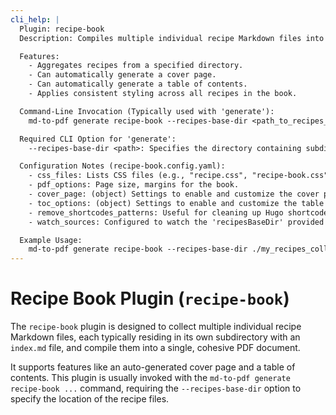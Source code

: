 ```yaml
---
cli_help: |
  Plugin: recipe-book
  Description: Compiles multiple individual recipe Markdown files into a single PDF recipe book.

  Features:
    - Aggregates recipes from a specified directory.
    - Can automatically generate a cover page.
    - Can automatically generate a table of contents.
    - Applies consistent styling across all recipes in the book.

  Command-Line Invocation (Typically used with 'generate'):
    md-to-pdf generate recipe-book --recipes-base-dir <path_to_recipes_folder> [options]

  Required CLI Option for 'generate':
    --recipes-base-dir <path>: Specifies the directory containing subdirectories, where each subdirectory has an 'index.md' for a recipe.

  Configuration Notes (recipe-book.config.yaml):
    - css_files: Lists CSS files (e.g., "recipe.css", "recipe-book.css").
    - pdf_options: Page size, margins for the book.
    - cover_page: (object) Settings to enable and customize the cover page (title, subtitle, author).
    - toc_options: (object) Settings to enable and customize the table of contents.
    - remove_shortcodes_patterns: Useful for cleaning up Hugo shortcodes if recipes are sourced from Hugo.
    - watch_sources: Configured to watch the 'recipesBaseDir' provided via CLI.

  Example Usage:
    md-to-pdf generate recipe-book --recipes-base-dir ./my_recipes_collection --filename "MyCookbook.pdf"
---
```


# Recipe Book Plugin (`recipe-book`)

The `recipe-book` plugin is designed to collect multiple individual recipe Markdown files, each typically residing in its own subdirectory with an `index.md` file, and compile them into a single, cohesive PDF document.

It supports features like an auto-generated cover page and a table of contents. This plugin is usually invoked with the `md-to-pdf generate recipe-book ...` command, requiring the `--recipes-base-dir` option to specify the location of the recipe files.

